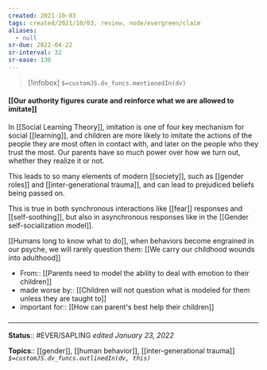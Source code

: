 ```yaml
---
created: 2021-10-03
tags: created/2021/10/03, review, node/evergreen/claim
aliases:
  - null
sr-due: 2022-04-22
sr-interval: 32
sr-ease: 130
---
```

> [!infobox]
`$=customJS.dv_funcs.mentionedIn(dv)`

#### [[Our authority figures curate and reinforce what we are allowed to imitate]] 

In [[Social Learning Theory]], imitation is one of four key mechanism for social [[learning]], 
and children are more likely to imitate the actions of the people they are most often in contact with, and later on the people who they trust the most.
Our parents have so much power over how we turn out, whether they realize it or not.

This leads to so many elements of modern [[society]], such as [[gender roles]] and [[inter-generational trauma]],
and can lead to prejudiced beliefs being passed on.

This is true in both synchronous interactions like [[fear]] responses and [[self-soothing]], but also in asynchronous responses like in the [[Gender self-socialization model]]. 

[[Humans long to know what to do]], when behaviors become engrained in our psyche, we will rarely question them:
[[We carry our childhood wounds into adulthood]]

- From:: [[Parents need to model the ability to deal with emotion to their children]]
- made worse by:: [[Children will not question what is modeled for them unless they are taught to]]
- important for:: [[How can parent's best help their children]]

### <hr class="footnote"/>

**Status**:: #EVER/SAPLING 
*edited January 23, 2022*

**Topics**:: [[gender]], [[human behavior]], [[inter-generational trauma]]
*`$=customJS.dv_funcs.outlinedIn(dv, this)`*

